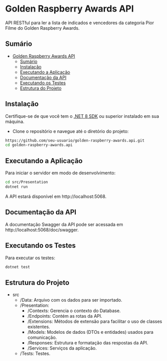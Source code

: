 # Golden Raspberry Awards API

API RESTful para ler a lista de indicados e vencedores da categoria Pior Filme do Golden Raspberry Awards.

## Sumário

- [Golden Raspberry Awards API](#golden-raspberry-awards.api)
  - [Sumário](#sumário)
  - [Instalação](#instalação)
  - [Executando a Aplicação](#executando-a-aplicação)
  - [Documentação da API](#documentação-da-api)
  - [Executando os Testes](#executando-os-testes)
  - [Estrutura do Projeto](#estrutura-do-projeto)

## Instalação

Certifique-se de que você tem o [.NET 8 SDK](https://dotnet.microsoft.com/pt-br/download) ou superior instalado em sua máquina.
- Clone o repositório e navegue até o diretório do projeto:

```sh
https://github.com/seu-usuario/golden-raspberry-awards.api.git
cd golden-raspberry-awards.api
```

## Executando a Aplicação

Para iniciar o servidor em modo de desenvolvimento:
```sh
cd src/Presentation
dotnet run
```
A API estará disponível em http://localhost:5068.

## Documentação da API
A documentação Swagger da API pode ser acessada em http://localhost:5068/doc/swagger.

## Executando os Testes
Para executar os testes:

```sh
dotnet test
```
## Estrutura do Projeto
- src
  - /Data: Arquivo com os dados para ser importado.
  - /Presentation:
    - /Contexts: Gerencia o contexto do Database.
    - /Endpoints: Contém as rotas da API.
    - /Extensions: Métodos de extensão para facilitar o uso de classes existentes.
    - /Models: Modelos de dados (DTOs e entidades) usados para comunicação.
    - /Responses: Estrutura e formatação das respostas da API.
    - /Services: Serviços da aplicação.
  - /Tests: Testes.
